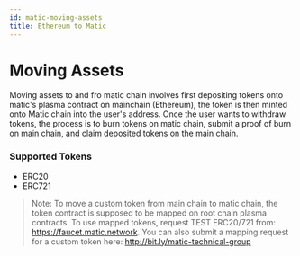 ```yaml
---
id: matic-moving-assets
title: Ethereum to Matic
---
```


# Moving Assets
Moving assets to and fro matic chain involves first depositing tokens onto matic's plasma contract on mainchain (Ethereum), the token is then minted onto Matic chain into the user's address. Once the user wants to withdraw tokens, the process is to burn tokens on matic chain, submit a proof of burn on main chain, and claim deposited tokens on the main chain.

### Supported Tokens

- ERC20
- ERC721

> Note: To move a custom token from main chain to matic chain, the token contract is supposed to be mapped on root chain plasma contracts. To use mapped tokens, request TEST ERC20/721 from: https://faucet.matic.network. You can also submit a mapping request for a custom token here: http://bit.ly/matic-technical-group
